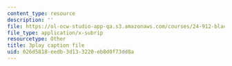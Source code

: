 ```yaml
---
content_type: resource
description: ''
file: https://ol-ocw-studio-app-qa.s3.amazonaws.com/courses/24-912-black-matters-introduction-to-black-studies-spring-2017/026d5818eedb3d133220eb8d0f73dd8a_-Cve_SI6LQs.srt
file_type: application/x-subrip
resourcetype: Other
title: 3play caption file
uid: 026d5818-eedb-3d13-3220-eb8d0f73dd8a
---
```

